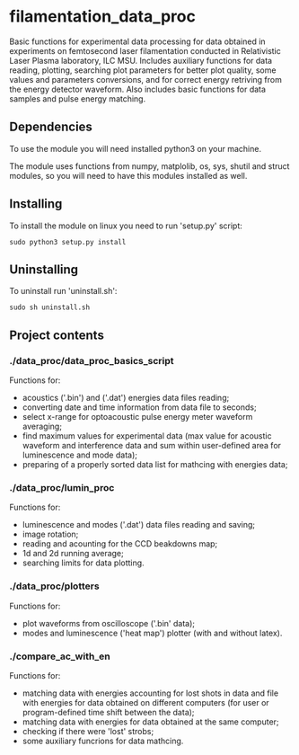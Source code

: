 # filamentation_data_proc
Basic functions for experimental data processing for data obtained in experiments on femtosecond laser filamentation conducted in Relativistic Laser Plasma laboratory, ILC MSU. Includes auxiliary functions for data reading, plotting, searching plot parameters for better plot quality, some values and parameters conversions, and for correct energy retriving from the energy detector waveform. Also includes basic functions for data samples and pulse energy matching.

## Dependencies
To use the module you will need installed python3 on your machine.

The module uses functions from numpy, matplolib, os, sys, shutil and struct modules, so you will need to have this modules installed as well.

## Installing
To install the module on linux you need to run 'setup.py' script:
```
sudo python3 setup.py install
```

## Uninstalling
To uninstall run 'uninstall.sh':
```
sudo sh uninstall.sh
```

## Project contents
### ./data_proc/data_proc_basics_script
Functions for:
- acoustics ('.bin') and ('.dat') energies data files reading;
- converting date and time information from data file to seconds;
- select x-range for optoacoustic pulse energy meter waveform averaging;
- find maximum values for experimental data (max value for acoustic waveform and interference data and sum within user-defined area for luminescence and mode data);
- preparing of a properly sorted data list for mathcing with energies data;

### ./data_proc/lumin_proc
Functions for:
- luminescence and modes ('.dat') data files reading and saving;
- image rotation;
- reading and acounting for the CCD beakdowns map;
- 1d and 2d running average;
- searching limits for data plotting.

### ./data_proc/plotters
Functions for:
- plot waveforms from oscilloscope ('.bin' data);
- modes and luminescence ('heat map') plotter (with and without latex).

### ./compare_ac_with_en
Functions for:
- matching data with energies accounting for lost shots in data and file with energies for data obtained on different computers (for user or program-defined time shift between the data);
- matching data with energies for data obtained at the same computer;
- checking if there were 'lost' strobs;
- some auxiliary funcrions for data mathcing.

